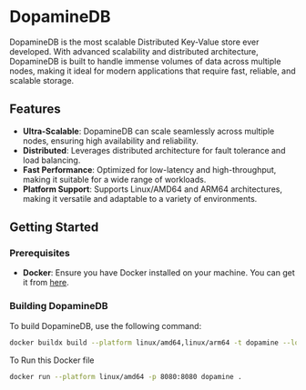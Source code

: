 # DopamineDB

DopamineDB is the most scalable Distributed Key-Value store ever developed. With advanced scalability and distributed architecture, DopamineDB is built to handle immense volumes of data across multiple nodes, making it ideal for modern applications that require fast, reliable, and scalable storage.

## Features

- **Ultra-Scalable**: DopamineDB can scale seamlessly across multiple nodes, ensuring high availability and reliability.
- **Distributed**: Leverages distributed architecture for fault tolerance and load balancing.
- **Fast Performance**: Optimized for low-latency and high-throughput, making it suitable for a wide range of workloads.
- **Platform Support**: Supports Linux/AMD64 and ARM64 architectures, making it versatile and adaptable to a variety of environments.

## Getting Started

### Prerequisites

- **Docker**: Ensure you have Docker installed on your machine. You can get it from [here](https://www.docker.com/get-started).

### Building DopamineDB

To build DopamineDB, use the following command:

```bash
docker buildx build --platform linux/amd64,linux/arm64 -t dopamine --load .
```


To Run this Docker file 

```bash 
docker run --platform linux/amd64 -p 8080:8080 dopamine .
```